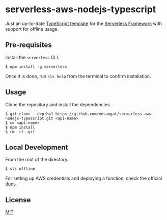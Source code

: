 # serverless-aws-nodejs-typescript

Just an up-to-date [TypeScript template](https://github.com/serverless/serverless/tree/master/lib/plugins/create/templates/aws-nodejs-typescript) for the [Serverless Framework](https://github.com/serverless/serverless) with support for offline usage.

## Pre-requisites

Install the `serverless` CLI.

```shell
$ npm install -g serverless
```

Once it is done, run `sls help` from the terminal to confirm installation.

## Usage

Clone the repository and install the dependencies.

```shell
$ git clone --depth=1 https://github.com/mesaugat/serverless-aws-nodejs-typescript.git <api-name>
$ cd <api-name>
$ npm install
$ rm -rf .git
```

## Local Development

From the root of the directory.

```shell
$ sls offline
```

For setting up AWS credentials and deploying a function, check the official [docs](https://serverless.com/framework/docs/providers/aws/).

## License

[MIT](LICENSE)
